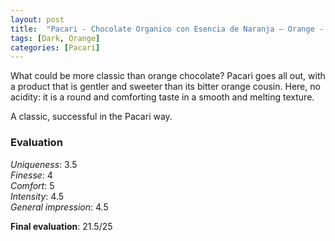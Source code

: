 ```yaml
---
layout: post
title:  "Pacari - Chocolate Organico con Esencia de Naranja – Orange - 60% Cacao"
tags: [Dark, Orange] 
categories: [Pacari]
---
```


What could be more classic than orange chocolate? Pacari goes all out, with a product that is gentler and sweeter than its bitter orange cousin. Here, no acidity: it is a round and comforting taste in a smooth and melting texture. 

A classic, successful in the Pacari way.


### Evaluation

_Uniqueness_: 3.5  
_Finesse_: 4  
_Comfort_: 5  
_Intensity_: 4.5  
_General impression_: 4.5

**Final evaluation**: 21.5/25